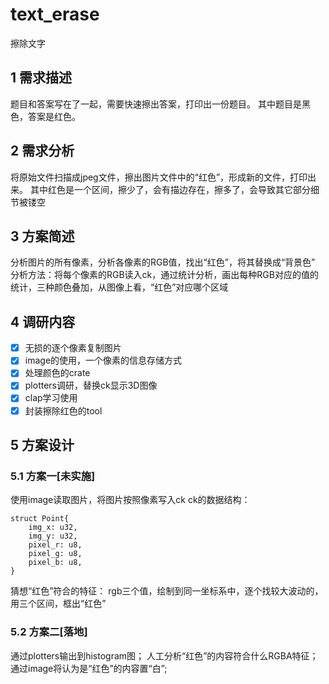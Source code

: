 # text_erase
擦除文字

## 1 需求描述
题目和答案写在了一起，需要快速擦出答案，打印出一份题目。
其中题目是黑色，答案是红色。

## 2 需求分析
将原始文件扫描成jpeg文件，擦出图片文件中的“红色”，形成新的文件，打印出来。
其中红色是一个区间，擦少了，会有描边存在，擦多了，会导致其它部分细节被镂空

## 3 方案简述
分析图片的所有像素，分析各像素的RGB值，找出“红色”，将其替换成“背景色”
分析方法：将每个像素的RGB读入ck，通过统计分析，画出每种RGB对应的值的统计，三种颜色叠加，从图像上看，“红色”对应哪个区域

## 4 调研内容
- [X] 无损的逐个像素复制图片
- [X] image的使用，一个像素的信息存储方式
- [X] 处理颜色的crate
- [X] plotters调研，替换ck显示3D图像
- [X] clap学习使用
- [X] 封装擦除红色的tool

## 5 方案设计
### 5.1 方案一[未实施]
使用image读取图片，将图片按照像素写入ck
ck的数据结构：
```
struct Point{
    img_x: u32,
    img_y: u32,
    pixel_r: u8,
    pixel_g: u8,
    pixel_b: u8,
}
```
猜想“红色”符合的特征：
rgb三个值，绘制到同一坐标系中，逐个找较大波动的，用三个区间，框出“红色”

### 5.2 方案二[落地]
通过plotters输出到histogram图；
人工分析“红色”的内容符合什么RGBA特征；
通过image将认为是“红色”的内容置“白”;
